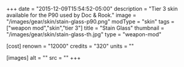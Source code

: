 +++
date = "2015-12-09T15:54:52-05:00"
description = "Tier 3 skin available for the P90 used by Doc & Rook."
image = "/images/gear/skin/stain-glass-p90.png"
modType = "skin"
tags = ["weapon mod","skin","tier 3"]
title = "Stain Glass"
thumbnail = "/images/gear/skin/stain-glass-th.jpg"
type = "weapon-mod"

[cost]
  renown = "12000"
  credits = "320"
  units = ""

[images]
  alt = ""
  src = ""
+++
